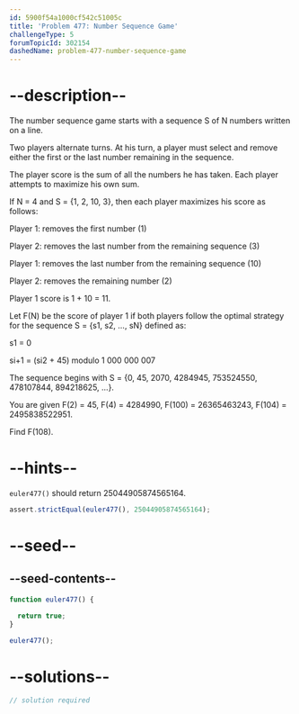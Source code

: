 ```yaml
---
id: 5900f54a1000cf542c51005c
title: 'Problem 477: Number Sequence Game'
challengeType: 5
forumTopicId: 302154
dashedName: problem-477-number-sequence-game
---
```


# --description--

The number sequence game starts with a sequence S of N numbers written on a line.

Two players alternate turns. At his turn, a player must select and remove either the first or the last number remaining in the sequence.

The player score is the sum of all the numbers he has taken. Each player attempts to maximize his own sum.

If N = 4 and S = {1, 2, 10, 3}, then each player maximizes his score as follows:

Player 1: removes the first number (1)

Player 2: removes the last number from the remaining sequence (3)

Player 1: removes the last number from the remaining sequence (10)

Player 2: removes the remaining number (2)

Player 1 score is 1 + 10 = 11.

Let F(N) be the score of player 1 if both players follow the optimal strategy for the sequence S = {s1, s2, ..., sN} defined as:

s1 = 0

si+1 = (si2 + 45) modulo 1 000 000 007

The sequence begins with S = {0, 45, 2070, 4284945, 753524550, 478107844, 894218625, ...}.

You are given F(2) = 45, F(4) = 4284990, F(100) = 26365463243, F(104) = 2495838522951.

Find F(108).

# --hints--

`euler477()` should return 25044905874565164.

```js
assert.strictEqual(euler477(), 25044905874565164);
```

# --seed--

## --seed-contents--

```js
function euler477() {

  return true;
}

euler477();
```

# --solutions--

```js
// solution required
```
